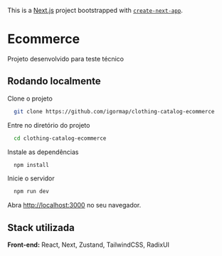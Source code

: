 This is a [Next.js](https://nextjs.org) project bootstrapped with [`create-next-app`](https://nextjs.org/docs/app/api-reference/cli/create-next-app).

# Ecommerce

Projeto desenvolvido para teste técnico

## Rodando localmente

Clone o projeto

```bash
  git clone https://github.com/igormap/clothing-catalog-ecommerce
```

Entre no diretório do projeto

```bash
  cd clothing-catalog-ecommerce
```

Instale as dependências

```bash
  npm install
```

Inicie o servidor

```bash
  npm run dev
```

Abra [http://localhost:3000](http://localhost:3000) no seu navegador.

## Stack utilizada

**Front-end:** React, Next, Zustand, TailwindCSS, RadixUI
